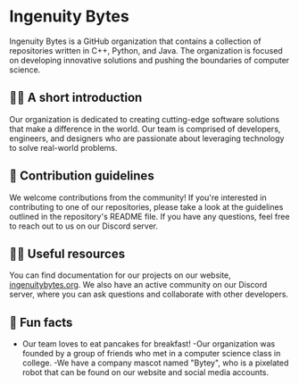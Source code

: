 # Ingenuity Bytes

Ingenuity Bytes is a GitHub organization that contains a collection of repositories written in C++, Python, and Java. The organization is focused on developing innovative solutions and pushing the boundaries of computer science. 

## 🙋‍♀️ A short introduction
Our organization is dedicated to creating cutting-edge software solutions that make a difference in the world. Our team is comprised of developers, engineers, and designers who are passionate about leveraging technology to solve real-world problems.

## 🌈 Contribution guidelines
We welcome contributions from the community! If you're interested in contributing to one of our repositories, please take a look at the guidelines outlined in the repository's README file. If you have any questions, feel free to reach out to us on our Discord server.

## 👩‍💻 Useful resources
You can find documentation for our projects on our website, [ingenuitybytes.org](https://ingenuitybytes.io). We also have an active community on our Discord server, where you can ask questions and collaborate with other developers.

## 🍿 Fun facts
- Our team loves to eat pancakes for breakfast!
-Our organization was founded by a group of friends who met in a computer science class in college.
-We have a company mascot named "Bytey", who is a pixelated robot that can be found on our website and social media accounts.
